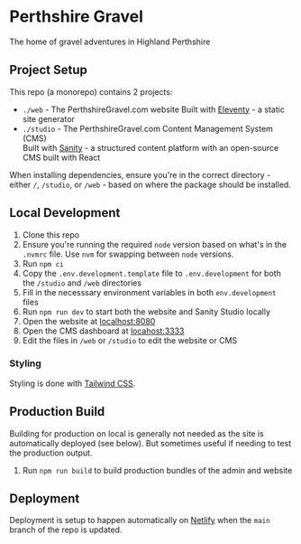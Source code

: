 # Perthshire Gravel

The home of gravel adventures in Highland Perthshire

## Project Setup

This repo (a monorepo) contains 2 projects:

- `./web` - The PerthshireGravel.com website
  Built with [Eleventy](https://www.11ty.dev/) - a static site generator
- `./studio` - The PerthshireGravel.com Content Management System (CMS)  
  Built with [Sanity](https://www.sanity.io/) - a structured content platform with an open-source CMS built with React

When installing dependencies, ensure you're in the correct directory - either `/`, `/studio`, or `/web` - based on where the package should be installed.

## Local Development

1. Clone this repo
2. Ensure you're running the required `node` version based on what's in the `.nvmrc` file. Use `nvm` for swapping between `node` versions.
3. Run `npm ci`
4. Copy the `.env.development.template` file to `.env.development` for both the `/studio` and `/web` directories
5. Fill in the necesssary environment variables in both `env.development` files
6. Run `npm run dev` to start both the website and Sanity Studio locally
7. Open the website at [localhost:8080](http://localhost:8080)
8. Open the CMS dashboard at [locahost:3333](https://localhost:3333)
9. Edit the files in `/web` or `/studio` to edit the website or CMS

### Styling

Styling is done with [Tailwind CSS](https://tailwindcss.com/).

## Production Build

Building for production on local is generally not needed as the site is automatically deployed (see below). But sometimes useful if needing to test the production output.

1. Run `npm run build` to build production bundles of the admin and website

## Deployment

Deployment is setup to happen automatically on [Netlify](https://www.netlify.com/) when the `main` branch of the repo is updated.
